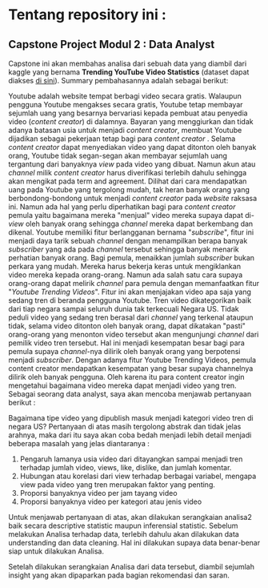 # Tentang repository ini :

## Capstone Project Modul 2 : Data Analyst

Capstone ini akan membahas analisa dari sebuah data yang diambil dari kaggle yang bernama **Trending YouTube Video Statistics** (dataset dapat diakses [di sini](https://drive.google.com/drive/folders/1JFhDSfs4vzWuCdsBFObEp5sVLQMo-dR1)). Summary pembahasannya adalah sebagai berikut:

  Youtube adalah website tempat berbagi video secara gratis. Walaupun pengguna Youtube mengakses secara gratis, Youtube tetap membayar sejumlah uang yang besarnya bervariasi kepada pembuat atau penyedia video (*content creator*) di dalamnya. Bayaran yang menggiurkan dan tidak adanya batasan usia untuk menjadi *content creator*, membuat Youtube dijadikan sebagai pekerjaan tetap bagi para *content creator* . Selama *content creator* dapat menyediakan video yang dapat ditonton oleh banyak orang, Youtube tidak segan-segan akan membayar sejumlah uang tergantung dari banyaknya *view* pada video yang dibuat. Namun akun atau *channel* milik *content creator* harus diverifikasi terlebih dahulu sehingga akan mengikat pada term and agreement. Dilihat dari cara mendapatkan uang pada Youtube yang tergolong mudah, tak heran banyak orang yang berbondong-bondong untuk menjadi *content creator* pada *website* raksasa ini. Namun ada hal yang perlu diperhatikan bagi para *content creator* pemula yaitu bagaimana mereka "menjual" video mereka supaya dapat di-*view* oleh banyak orang sehingga *channel* mereka dapat berkembang dan dikenal. Youtube memiliki fitur berlangganan bernama "*subscribe*", fitur ini menjadi daya tarik sebuah *channel* dengan menampilkan berapa banyak *subscriber* yang ada pada *channel* tersebut sehingga banyak menarik perhatian banyak orang. Bagi pemula, menaikkan jumlah *subscriber* bukan perkara yang mudah. Mereka harus bekerja keras untuk mengiklankan video mereka kepada orang-orang. Namun ada salah satu cara supaya orang-orang dapat melirik *channel* para pemula dengan memanfaatkan fitur "*Youtube Trending Videos*". Fitur ini akan menjajakan video apa saja yang sedang tren di beranda pengguna Youtube. Tren video dikategorikan baik dari tiap negara sampai seluruh dunia tak terkecuali Negara US. Tidak peduli video yang sedang tren berasal dari *channel* yang terkenal ataupun tidak, selama video ditonton oleh banyak orang, dapat dikatakan "pasti" orang-orang yang menonton video tersebut akan mengunjungi *channel* dari pemilik video tren tersebut. Hal ini menjadi kesempatan besar bagi para pemula supaya *channel*-nya dilirik oleh banyak orang yang berpotensi menjadi *subscriber*.
Dengan adanya fitur Youtube Trending Videos, pemula content creator mendapatkan kesempatan yang besar supaya channelnya dilirik oleh banyak pengguna. Oleh karena itu para content creator ingin mengetahui bagaimana video mereka dapat menjadi video yang tren. Sebagai seorang data analyst, saya akan mencoba menjawab pertanyaan berikut :

  Bagaimana tipe video yang dipublish masuk menjadi kategori video tren di negara US?
Pertanyaan di atas masih tergolong abstrak dan tidak jelas arahnya, maka dari itu saya akan coba bedah menjadi lebih detail menjadi beberapa masalah yang jelas diantaranya :

1.	Pengaruh lamanya usia video dari ditayangkan sampai menjadi tren terhadap jumlah video, views, like, dislike, dan jumlah komentar.
2.	Hubungan atau korelasi dari view terhadap berbagai variabel, mengapa view pada video yang tren merupakan faktor yang penting.
3.	Proporsi banyaknya video per jam tayang video
4.	Proporsi banyaknya video per kategori atau jenis video<br>

Untuk menjawab pertanyaan di atas, akan dilakukan serangkaian analisa2 baik secara descriptive statistic maupun inferensial statistic. Sebelum melakukan Analisa terhadap data, terlebih dahulu akan dilakukan data understanding dan data cleaning. Hal ini dilakukan supaya data benar-benar siap untuk dilakukan Analisa.

Setelah dilakukan serangkaian Analisa dari data tersebut, diambil sejumlah insight yang akan dipaparkan pada bagian rekomendasi dan saran.




